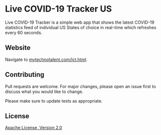 # Live COVID-19 Tracker US

Live COVID-19 Tracker is a simple web app that shows the latest COVID-19 statistics feed of individual US States of choice in real-time which refreshes every 60 seconds.

## Website

Navigate to [mytechnotalent.com/lct.html](http://mytechnotalent.com/lctus.html).

## Contributing

Pull requests are welcome. For major changes, please open an issue first to discuss what you would like to change.

Please make sure to update tests as appropriate.

## License

[Apache License, Version 2.0](https://www.apache.org/licenses/LICENSE-2.0/)
